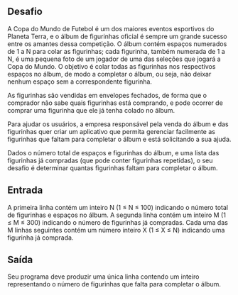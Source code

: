## Desafio

 A Copa do Mundo de Futebol é um dos maiores eventos esportivos do Planeta
Terra, e o álbum de figurinhas oficial é sempre um grande sucesso entre os
amantes dessa competição. O álbum contém espaços numerados de 1 a N para colar
as figurinhas; cada figurinha, também numerada de 1 a N, é uma pequena foto de
um jogador de uma das seleções que jogará a Copa do Mundo. O objetivo é colar
todas as figurinhas nos respectivos espaços no álbum, de modo a completar o
álbum, ou seja, não deixar nenhum espaço sem a correspondente figurinha.

As figurinhas são vendidas em envelopes fechados, de forma que o comprador não
sabe quais figurinhas está comprando, e pode ocorrer de comprar uma figurinha
que ele já tenha colado no álbum.

Para ajudar os usuários, a empresa responsável pela venda do álbum e das
figurinhas quer criar um aplicativo que permita gerenciar facilmente as
figurinhas que faltam para completar o álbum e está solicitando a sua ajuda.

Dados o número total de espaços e figurinhas do álbum, e uma lista das
figurinhas já compradas (que pode conter figurinhas repetidas), o seu desafio
é determinar quantas figurinhas faltam para completar o álbum.

## Entrada

A primeira linha contém um inteiro N (1 ≤ N ≤ 100) indicando o número total
de figurinhas e espaços no álbum. A segunda linha contém um inteiro M
(1 ≤ M ≤ 300) indicando o número de figurinhas já compradas. Cada uma das M
linhas seguintes contém um número inteiro X (1 ≤ X ≤ N) indicando uma figurinha
já comprada.

## Saída

Seu programa deve produzir uma única linha contendo um inteiro representando
o número de figurinhas que falta para completar o álbum. 
